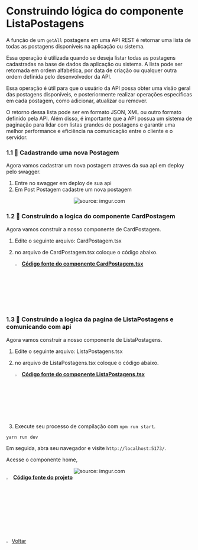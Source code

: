 ﻿﻿﻿﻿﻿﻿﻿﻿﻿﻿<h1>Construindo lógica do componente ListaPostagens</h1>

A função de um `getAll` postagens em uma API REST é retornar uma lista de todas as postagens disponíveis na aplicação ou sistema.

Essa operação é utilizada quando se deseja listar todas as postagens cadastradas na base de dados da aplicação ou sistema. A lista pode ser retornada em ordem alfabética, por data de criação ou qualquer outra ordem definida pelo desenvolvedor da API.

Essa operação é útil para que o usuário da API possa obter uma visão geral das postagens disponíveis, e posteriormente realizar operações específicas em cada postagem, como adicionar, atualizar ou remover.

O retorno dessa lista pode ser em formato JSON, XML ou outro formato definido pela API. Além disso, é importante que a API possua um sistema de paginação para lidar com listas grandes de postagens e garantir uma melhor performance e eficiência na comunicação entre o cliente e o servidor.

<h3>1.1 👣 Cadastrando uma nova Postagem </h3>

Agora vamos cadastrar um nova postagem atraves da sua api em deploy pelo swagger.

1. Entre no swagger em deploy de sua api
2. Em Post Postagem cadastre um nova postagem

<div align="center"><img src="https://i.imgur.com/2aQE6hQ.png" title="source: imgur.com" /></div>

<h3>1.2 👣 Construindo a logica do componente CardPostagem </h3>

Agora vamos construir a nosso componente de CardPostagem.

1. Edite o seguinte arquivo: CardPostagem.tsx

2. no arquivo de CardPostagem.tsx coloque o código abaixo.

   <div align="left"><img src="https://i.imgur.com/JACNZiR.png" title="source: imgur.com" width="3%"/> <a href="https://github.com/LucasCapSilva/blog-pessoal-react-2023/blob/card-postagem-logica/src/components/postagens/cardPostagem/CardPostagem.tsx" target="_blank"><b>Código fonte do componente CardPostagem.tsx</b></a> 

<h3>1.3 👣 Construindo a logica da pagina de ListaPostagens e comunicando com api  </h3>

Agora vamos construir a nosso componente de ListaPostagens.

1. Edite o seguinte arquivo: ListaPostagens.tsx

2. no arquivo de ListaPostagens.tsx coloque o código abaixo.

   <div align="left"><img src="https://i.imgur.com/JACNZiR.png" title="source: imgur.com" width="3%"/> <a href="https://github.com/LucasCapSilva/blog-pessoal-react-2023/blob/card-postagem-logica/src/components/postagens/listaPostagens/ListaPostagens.tsx" target="_blank"><b>Código fonte do componente ListaPostagens.tsx</b></a> 

3. Execute seu processo de compilação com `npm run start`.

```
yarn run dev
```

Em seguida, abra seu navegador e visite `http://localhost:5173/`. 

Acesse o componente home,

<div align="center"><img src="https://i.imgur.com/VUkyprw.png" title="source: imgur.com" /></div>

<div align="left"><img src="https://i.imgur.com/JACNZiR.png" title="source: imgur.com" width="3%"/> <a href="https://github.com/LucasCapSilva/blog-pessoal-react-2023/tree/card-postagem-logica" target="_blank"><b>Código fonte do projeto</b></a>   

​    

<div align="left"><a href="README.md"><img src="https://i.imgur.com/XMgF3gl.png" title="source: imgur.com" width="3%"/>Voltar</a></div>

